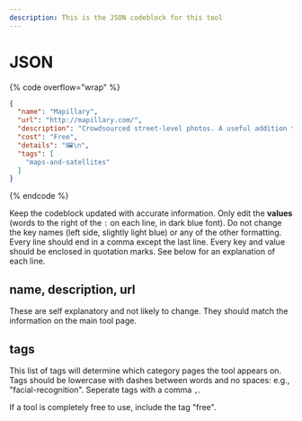 ```yaml
---
description: This is the JSON codeblock for this tool
---
```


# JSON

{% code overflow="wrap" %}
```json
{
  "name": "Mapillary",
  "url": "http://mapillary.com/",
  "description": "Crowdsourced street-level photos. A useful addition to Google StreetView. Little to no coverage in countries like Syria, Iraq, etc.",
  "cost": "Free",
  "details": "🖼️\n",
  "tags": [
    "maps-and-satellites"
  ]
}
```
{% endcode %}

Keep the codeblock updated with accurate information. Only edit the **values** (words to the right of the `:` on each line, in dark blue font). Do not change the key names (left side, slightly light blue) or any of the other formatting. Every line should end in a comma except the last line. Every key and value should be enclosed in quotation marks. See below for an explanation of each line.&#x20;

## name, description, url

These are self explanatory and not likely to change. They should match the information on the main tool page.

## tags

This list of tags will determine which category pages the tool appears on. Tags should be lowercase with dashes between words and no spaces: e.g., "facial-recognition". Seperate tags with a comma `,`.

If a tool is completely free to use, include the tag "free".

